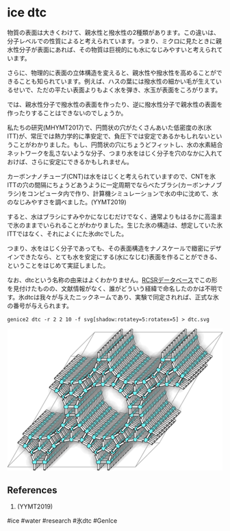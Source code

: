 # ice dtc

物質の表面は大きくわけて、親水性と撥水性の2種類があります。この違いは、分子レベルでの性質によると考えられています。つまり、ミクロに見たときに親水性分子が表面にあれば、その物質は巨視的にも水になじみやすいと考えられています。

さらに、物理的に表面の立体構造を変えると、親水性や撥水性を高めることができることも知られています。例えば、ハスの葉には撥水性の細かい毛が生えているせいで、ただの平たい表面よりもよく水を弾き、水玉が表面をころがります。

では、親水性分子で撥水性の表面を作ったり、逆に撥水性分子で親水性の表面を作ったりすることはできないのでしょうか。

私たちの研究(MHYMT2017)で、円筒状の穴がたくさんあいた低密度の氷(氷ITT)が、常圧では熱力学的に準安定で、負圧下では安定であるかもしれないということがわかりました。もし、円筒状の穴にちょうどフィットし、水の水素結合ネットワークを乱さないような分子、つまり水をはじく分子を穴のなかに入れておけば、さらに安定にできるかもしれません。

カーボンナノチューブ(CNT)は水をはじくと考えられていますので、CNTを氷ITTの穴の間隔にちょうどあうように一定周期でならべたブラシ(カーボンナノブラシ)をコンピュータ内で作り、計算機シミュレーションで水の中に沈めて、水のなじみやすさを調べました。(YYMT2019)

すると、水はブラシにすみやかになじむだけでなく、通常よりもはるかに高温まで氷のままでいられることがわかりました。生じた氷の構造は、想定していた氷ITTではなく、それによくにた氷dtcでした。

つまり、水をはじく分子であっても、その表面構造をナノスケールで緻密にデザインできたなら、とても水を安定にする(水になじむ)表面を作ることができる、ということをはじめて実証しました。

なお、dtcという名称の由来はよくわかりません。[RCSRデータベース](http://rcsr.anu.edu.au/)でこの形を見付けたものの、文献情報がなく、誰がどういう経緯で命名したのかは不明です。氷dtcは我々が与えたニックネームであり、実験で同定されれば、正式な氷の番号が与えられます。


```
genice2 dtc -r 2 2 10 -f svg[shadow:rotatey=5:rotatex=5] > dtc.svg
```

![ice dtc](/img/icedtc.png)

## References

1. (YYMT2019)

#ice #water #research #氷dtc
#GenIce
